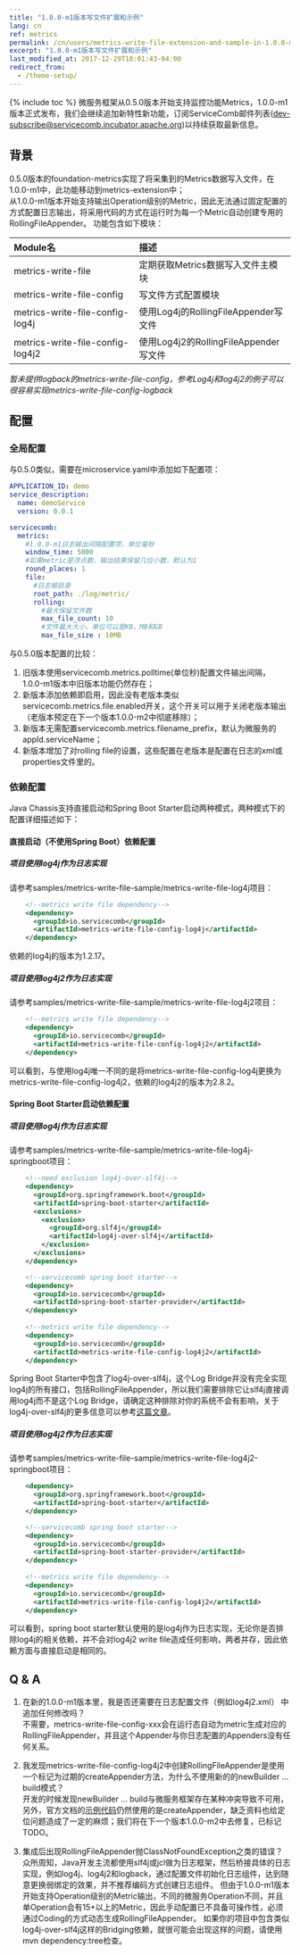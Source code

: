 ```yaml
---
title: "1.0.0-m1版本写文件扩展和示例"
lang: cn
ref: metrics
permalink: /cn/users/metrics-write-file-extension-and-sample-in-1.0.0-m1/
excerpt: "1.0.0-m1版本写文件扩展和示例"
last_modified_at: 2017-12-29T10:01:43-04:00
redirect_from:
  - /theme-setup/
---
```


{% include toc %}
微服务框架从0.5.0版本开始支持监控功能Metrics，1.0.0-m1版本正式发布，我们会继续追加新特性新功能，订阅ServiceComb邮件列表(dev-subscribe@servicecomb.incubator.apache.org)以持续获取最新信息。

## 背景
0.5.0版本的foundation-metrics实现了将采集到的Metrics数据写入文件，在1.0.0-m1中，此功能移动到metrics-extension中；  
从1.0.0-m1版本开始支持输出Operation级别的Metric，因此无法通过固定配置的方式配置日志输出，将采用代码的方式在运行时为每一个Metric自动创建专用的RollingFileAppender。
功能包含如下模块：  

| Module名                         | 描述                              |
| :------------------------------- | :------------------------------   |
| metrics-write-file               | 定期获取Metrics数据写入文件主模块            |
| metrics-write-file-config        | 写文件方式配置模块                        |
| metrics-write-file-config-log4j  | 使用Log4j的RollingFileAppender写文件     |
| metrics-write-file-config-log4j2 | 使用Log4j2的RollingFileAppender写文件      |

*暂未提供logback的metrics-write-file-config，参考Log4j和log4j2的例子可以很容易实现metrics-write-file-config-logback*

## 配置
### 全局配置
与0.5.0类似，需要在microservice.yaml中添加如下配置项：
```yaml 
APPLICATION_ID: demo
service_description:
  name: demoService
  version: 0.0.1

servicecomb:
  metrics:
    #1.0.0-m1日志输出间隔配置项，单位毫秒
    window_time: 5000
    #如果metric是浮点数，输出结果保留几位小数，默认为1
    round_places: 1
    file:
      #日志根目录
      root_path: ./log/metric/
      rolling:
        #最大保留文件数
        max_file_count: 10
        #文件最大大小，单位可以是KB，MB和GB
        max_file_size : 10MB
```
与0.5.0版本配置的比较：
1. 旧版本使用servicecomb.metrics.polltime(单位秒)配置文件输出间隔，1.0.0-m1版本中旧版本功能仍然存在；  
2. 新版本添加依赖即启用，因此没有老版本类似servicecomb.metrics.file.enabled开关，这个开关可以用于关闭老版本输出（老版本预定在下一个版本1.0.0-m2中彻底移除）；  
3. 新版本无需配置servicecomb.metrics.filename_prefix，默认为微服务的appId.serviceName；  
4. 新版本增加了对rolling file的设置，这些配置在老版本是配置在日志的xml或properties文件里的。  

### 依赖配置
Java Chassis支持直接启动和Spring Boot Starter启动两种模式，两种模式下的配置详细描述如下：
#### 直接启动（不使用Spring Boot）依赖配置
##### 项目使用log4j作为日志实现
请参考samples/metrics-write-file-sample/metrics-write-file-log4j项目：
```xml
    <!--metrics write file dependency-->
    <dependency>
      <groupId>io.servicecomb</groupId>
      <artifactId>metrics-write-file-config-log4j</artifactId>
    </dependency>
```
依赖的log4j的版本为1.2.17。
##### 项目使用log4j2作为日志实现
请参考samples/metrics-write-file-sample/metrics-write-file-log4j2项目：
```xml
    <!--metrics write file dependency-->
    <dependency>
      <groupId>io.servicecomb</groupId>
      <artifactId>metrics-write-file-config-log4j2</artifactId>
    </dependency>
```
可以看到，与使用log4j唯一不同的是将metrics-write-file-config-log4j更换为metrics-write-file-config-log4j2，依赖的log4j2的版本为2.8.2。
#### Spring Boot Starter启动依赖配置
##### 项目使用log4j作为日志实现
请参考samples/metrics-write-file-sample/metrics-write-file-log4j-springboot项目：
```xml
    <!--need exclusion log4j-over-slf4j-->
    <dependency>
      <groupId>org.springframework.boot</groupId>
      <artifactId>spring-boot-starter</artifactId>
      <exclusions>
        <exclusion>
          <groupId>org.slf4j</groupId>
          <artifactId>log4j-over-slf4j</artifactId>
        </exclusion>
      </exclusions>
    </dependency>

    <!--servicecomb spring boot starter-->
    <dependency>
      <groupId>io.servicecomb</groupId>
      <artifactId>spring-boot-starter-provider</artifactId>
    </dependency>
    
    <!--metrics write file dependency-->
    <dependency>
      <groupId>io.servicecomb</groupId>
      <artifactId>metrics-write-file-config-log4j2</artifactId>
    </dependency>
```
Spring Boot Starter中包含了log4j-over-slf4j，这个Log Bridge并没有完全实现log4j的所有接口，包括RollingFileAppender，所以我们需要排除它让slf4j直接调用log4j而不是这个Log Bridge，请确定这种排除对你的系统不会有影响，关于log4j-over-slf4j的更多信息可以参考[这篇文章](https://www.slf4j.org/legacy.html#log4j-over-slf4j)。
##### 项目使用log4j2作为日志实现
请参考samples/metrics-write-file-sample/metrics-write-file-log4j2-springboot项目：
```xml
    <dependency>
      <groupId>org.springframework.boot</groupId>
      <artifactId>spring-boot-starter</artifactId>
    </dependency>

    <!--servicecomb spring boot starter-->
    <dependency>
      <groupId>io.servicecomb</groupId>
      <artifactId>spring-boot-starter-provider</artifactId>
    </dependency>
    
    <!--metrics write file dependency-->
    <dependency>
      <groupId>io.servicecomb</groupId>
      <artifactId>metrics-write-file-config-log4j2</artifactId>
    </dependency>
```
可以看到，spring boot starter默认使用的是log4j作为日志实现，无论你是否排除log4j的相关依赖，并不会对log4j2 write file造成任何影响，两者并存，因此依赖方面与直接启动是相同的。

## Q & A
1. 在新的1.0.0-m1版本里，我是否还需要在日志配置文件（例如log4j2.xml） 中追加任何修改吗？  
不需要，metrics-write-file-config-xxx会在运行态自动为metric生成对应的RollingFileAppender，并且这个Appender与你日志配置的Appenders没有任何关系。

2. 我发现metrics-write-file-config-log4j2中创建RollingFileAppender是使用一个标记为过期的createAppender方法，为什么不使用新的的newBuilder ... build模式？  
开发的时候发现newBuilder ... build与微服务框架存在某种冲突导致不可用，另外，官方文档的[示例代码](https://logging.apache.org/log4j/2.x/manual/customconfig.html)仍然使用的是createAppender，缺乏资料也给定位问题造成了一定的麻烦；我们将在下一个版本1.0.0-m2中去修复，已标记TODO。

3. 集成后出现RollingFileAppender抛ClassNotFoundException之类的错误？  
众所周知，Java开发主流都使用slf4j或jcl做为日志框架，然后桥接具体的日志实现，例如log4j、log4j2和logback，通过配置文件初始化日志组件，达到随意更换弱绑定的效果，并不推荐编码方式创建日志组件。
但由于1.0.0-m1版本开始支持Operation级别的Metric输出，不同的微服务Operation不同，并且单Operation会有15+以上的Metric，因此手动配置已不具备可操作性，必须通过Coding的方式动态生成RollingFileAppender。
如果你的项目中包含类似log4j-over-slf4j这样的Bridging依赖，就很可能会出现这样的问题，请使用mvn dependency:tree检查。